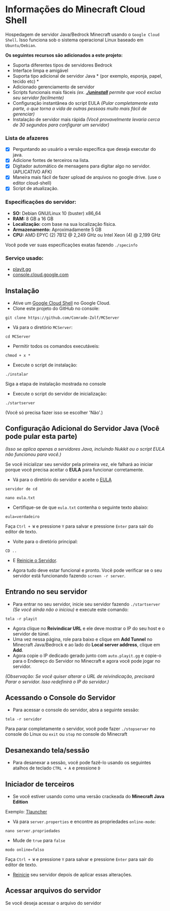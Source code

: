 # Informações do Minecraft Cloud Shell

Hospedagem de servidor Java/Bedrock Minecraft usando o `Google Cloud Shell`. Isso funciona sob o sistema operacional Linux baseado em `Ubuntu/Debian`.

**Os seguintes recursos são adicionados a este projeto:**
- Suporta diferentes tipos de servidores Bedrock
- Interface limpa e amigável
- Suporta tipo adicional de servidor Java * (por exemplo, esponja, papel, tecido etc) *
- Adicionado gerenciamento de servidor
- Scripts funcionais mais fáceis *(ex. [**./uninstall**](https://github.com/Comrade-Zolf/MCServer/blob/main/README.md#uninstallremove-the-server) permite que você exclua seu servidor facilmente)*
- Configuração instantânea do script EULA *(Pular completamente esta parte, o que torna a vida de outras pessoas muito mais fácil de gerenciar)*
- Instalação de servidor mais rápida *(Você provavelmente levaria cerca de 30 segundos para configurar um servidor)*


### Lista de afazeres
- [x] Perguntando ao usuário a versão específica que deseja executar do java.
- [x] Adicione fontes de terceiros na lista.
- [x] Digitador automático de mensagens para digitar algo no servidor. (APLICATIVO AFK)
- [x] Maneira mais fácil de fazer upload de arquivos no google drive. (use o editor cloud-shell)
- [x] Script de atualização.
### Especificações do servidor:
- **SO:** Debian GNU/Linux 10 (buster) x86_64
- **RAM:** 8 GB a 16 GB
- **Localização:** com base na sua localização física.
- **Armazenamento:** Aproximadamente 5 GB
- **CPU:** AMD EPYC (2) 7B12 @ 2,249 GHz ou Intel Xeon (4) @ 2,199 GHz

Você pode ver suas especificações exatas fazendo `./specinfo`

### Serviço usado:
- [playit.gg](https://playit.gg)
- [console.cloud.google.com](https://console.cloud.google.com)

## Instalação
* Ative um [Google Cloud Shell](https://console.cloud.google.com/) no Google Cloud.
* Clone este projeto do GitHub no console:
```
git clone https://github.com/Comrade-Zolf/MCServer
```
* Vá para o diretório `MCServer`:
```
cd MCServer
```
* Permitir todos os comandos executáveis:
```
chmod + x *
```
* Execute o script de instalação:
```
./instalar
```
Siga a etapa de instalação mostrada no console
* Execute o script do servidor de inicialização:
```
./startserver
```
(Você só precisa fazer isso se escolher 'Não'.)

## Configuração Adicional do Servidor Java (Você pode pular esta parte)
*(Isso se aplica apenas a servidores Java, incluindo Nukkit ou o script EULA não funcionou para você.)*

Se você inicializar seu servidor pela primeira vez, ele falhará ao iniciar porque você precisa aceitar o **EULA** para funcionar corretamente.

* Vá para o diretório do servidor e aceite o [EULA](https://www.minecraft.net/en-us/eula)
```
servidor de cd
```
```
nano eula.txt
```
* Certifique-se de que `eula.txt` contenha o seguinte texto abaixo:
```
eula=verdadeiro
```
Faça `Ctrl + W` e pressione `Y` para salvar e pressione `Enter` para sair do editor de texto.
* Volte para o diretório principal:
```
CD ..
```
- E [Reinicie o Servidor](https://github.com/Comrade-Zolf/MCServer/blob/main/README.md#restarting-your-server).
* Agora tudo deve estar funcional e pronto. Você pode verificar se o seu servidor está funcionando fazendo `screen -r server`.
## Entrando no seu servidor
* Para entrar no seu servidor, inicie seu servidor fazendo `./startserver` *(Se você ainda não o iniciou)* e execute este comando:
```
tela -r playit
```
- Agora clique no **Reivindicar URL** e ele deve mostrar o IP do seu host e o servidor de túnel.
- Uma vez nessa página, role para baixo e clique em **Add Tunnel** no Minecraft Java/Bedrock e ao lado do **Local server address**, clique em **Add**.
- Agora copie o IP dedicado gerado junto com `auto.playit.gg` e copie-o para o Endereço do Servidor no Minecraft e agora você pode jogar no servidor.

*(Observação: Se você quiser alterar o URL de reivindicação, precisará Parar o servidor. Isso redefinirá o IP do servidor.)*

## Acessando o Console do Servidor
* Para acessar o console do servidor, abra a seguinte sessão:
```
tela -r servidor
```
Para parar completamente o servidor, você pode fazer `./stopserver` no console do Linux ou `exit` ou `stop` no console do Minecraft

## Desanexando tela/sessão
* Para desanexar a sessão, você pode fazê-lo usando os seguintes atalhos de teclado
`CTRL + A` e pressione `D`

## Iniciador de terceiros
* Se você estiver usando como uma versão crackeada do **Minecraft Java Edition**

Exemplo: [Tlauncher](https://tlauncher.org/en/)

- Vá para `server.properties` e encontre as propriedades `online-mode`:
```
nano server.propriedades
```
- Mude de `true` para `false`
```
modo online=falso
```
Faça `Ctrl + W` e pressione `Y` para salvar e pressione `Enter` para sair do editor de texto.

- [Reinicie](https://github.com/Comrade-Zolf/MCServer/blob/main/README.md#restarting-your-server) seu servidor depois de aplicar essas alterações.

## Acessar arquivos do servidor
Se você deseja acessar o arquivo do servidor
